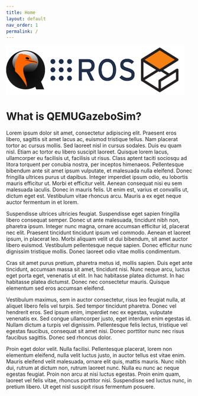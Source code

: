 ```yaml
---
title: Home
layout: default
nav_order: 1
permalink: /
---
```


![QemuGazeboSim](https://raw.githubusercontent.com/qemu-gazebo-sim/qemu-gazebo-sim.github.io/main/assets/main_symbol.png)

# What is QEMUGazeboSim? 


Lorem ipsum dolor sit amet, consectetur adipiscing elit. Praesent eros libero, sagittis sit amet lacus ac, euismod tristique tellus. Nam placerat tortor ac cursus mollis. Sed laoreet nisl in cursus sodales. Duis eu quam nisl. Etiam ac tortor eu libero suscipit laoreet. Quisque lorem lacus, ullamcorper eu facilisis ut, facilisis ut risus. Class aptent taciti sociosqu ad litora torquent per conubia nostra, per inceptos himenaeos. Pellentesque bibendum ante sit amet ipsum vulputate, et malesuada nulla eleifend. Donec fringilla ultrices purus ut dapibus. Integer imperdiet ipsum odio, eu lobortis mauris efficitur ut. Morbi et efficitur velit. Aenean consequat nisi eu sem malesuada iaculis. Donec in mauris felis. Ut enim est, varius et convallis ut, dictum eget est. Vestibulum vitae rhoncus arcu. Mauris a ex eget neque auctor fermentum in et lorem.

Suspendisse ultrices ultricies feugiat. Suspendisse eget sapien fringilla libero consequat semper. Donec ut ante malesuada, tincidunt nibh non, pharetra ipsum. Integer nunc magna, ornare accumsan efficitur id, placerat nec elit. Praesent tincidunt tincidunt ipsum vel commodo. Aenean et laoreet ipsum, in placerat leo. Morbi aliquam velit ut dui bibendum, sit amet auctor libero euismod. Vestibulum pellentesque neque sapien. Donec efficitur nunc dignissim tristique mollis. Donec laoreet odio vitae mollis condimentum.

Cras sit amet purus pretium, pharetra metus id, mollis sapien. Duis eget ante tincidunt, accumsan massa sit amet, tincidunt nisi. Nunc neque arcu, luctus eget porta eget, venenatis ut elit. In hac habitasse platea dictumst. In hac habitasse platea dictumst. Donec nec consectetur mauris. Quisque elementum sed eros accumsan eleifend.

Vestibulum maximus, sem in auctor consectetur, risus leo feugiat nulla, at aliquet libero felis vel turpis. Sed tempor tincidunt pharetra. Donec vel hendrerit eros. Sed ipsum enim, imperdiet nec ex egestas, vulputate venenatis ex. Sed congue ullamcorper justo, eget interdum enim egestas id. Nullam dictum a turpis vel dignissim. Pellentesque felis lectus, tristique vel egestas faucibus, consequat sit amet nisi. Donec porttitor nunc nec risus faucibus sagittis. Donec sed rhoncus dolor.

Proin eget dolor velit. Nulla facilisi. Pellentesque placerat, lorem non elementum eleifend, nulla velit luctus justo, in auctor tellus est vitae enim. Mauris eleifend velit malesuada, ornare elit quis, mattis mauris. Nunc nibh dui, rutrum at dictum non, rutrum laoreet nunc. Nulla eu nunc ac neque egestas feugiat. Proin non arcu at nisi luctus egestas. Proin enim quam, laoreet vel felis vitae, rhoncus porttitor nisi. Suspendisse sed luctus nunc, in pretium libero. Ut eget nisl suscipit risus fermentum posuere.
